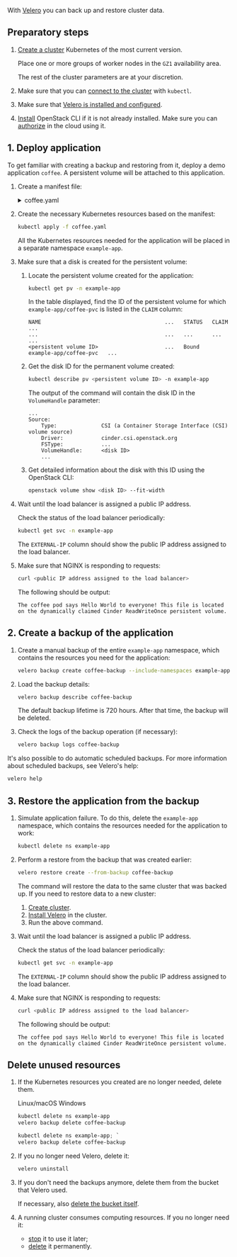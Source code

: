 With [Velero](https://velero.io/docs/main/) you can back up and restore cluster data.

## Preparatory steps

1. [Create a cluster](../../service-management/create-cluster) Kubernetes of the most current version.

   Place one or more groups of worker nodes in the `GZ1` availability area.

   The rest of the cluster parameters are at your discretion.

1. Make sure that you can [connect to the cluster](../../connect/kubectl) with `kubectl`.
1. Make sure that [Velero is installed and configured](../../install-tools/velero).
1. [Install](/en/tools-for-using-services/cli/openstack-cli) OpenStack CLI if it is not already installed. Make sure you can [authorize](/en/tools-for-using-services/cli/openstack-cli) in the cloud using it.

## 1. Deploy application

To get familiar with creating a backup and restoring from it, deploy a demo application `coffee`. A persistent volume will be attached to this application.

1. Create a manifest file:

   <details>
   <summary markdown="span">coffee.yaml</summary>

   ```yaml
   apiVersion: v1
   kind: Namespace
   metadata:
     name: example-app

   ---
   apiVersion: v1
   kind: PersistentVolumeClaim
   metadata:
     name: coffee-pvc
     namespace: example-app
   spec:
     accessModes:
       - ReadWriteOnce
     resources:
       requests:
         storage: 1Gi
     storageClassName: "csi-ceph-hdd-gz1"

   ---
   apiVersion: apps/v1
   kind: Deployment
   metadata:
     name: coffee
     namespace: example-app
   spec:
     replicas: 1
     selector:
       matchLabels:
         app: coffee
     template:
       metadata:
         labels:
           app: coffee
       spec:
         volumes:
           - name: coffee-volume
             persistentVolumeClaim:
               claimName: coffee-pvc
         initContainers:
           - name: write-html-for-nginx
             image: busybox
             volumeMounts:
               - name: coffee-volume
                 mountPath: /usr/share/nginx/html
             command: ["/bin/sh", "-c"]
             args:
               [
                 'echo "The coffee pod says Hello World to everyone! This file is located on the dynamically claimed Cinder ReadWriteOnce persistent volume." > /usr/share/nginx/html/index.html',
               ]
         containers:
           - name: coffee
             image: nginxdemos/nginx-hello
             volumeMounts:
               - name: coffee-volume
                 mountPath: /usr/share/nginx/html
             ports:
               - containerPort: 8080

   ---
   apiVersion: v1
   kind: Service
   metadata:
     name: coffee-svc
     namespace: example-app
   spec:
     type: LoadBalancer
     ports:
       - port: 80
         targetPort: 8080
         protocol: TCP
         name: http
     selector:
       app: coffee
   ```

   </details>

1. Create the necessary Kubernetes resources based on the manifest:

   ```bash
   kubectl apply -f coffee.yaml
   ```

   All the Kubernetes resources needed for the application will be placed in a separate namespace `example-app`.

1. Make sure that a disk is created for the persistent volume:

   1. Locate the persistent volume created for the application:

      ```bash
      kubectl get pv -n example-app
      ```

       In the table displayed, find the ID of the persistent volume for which `example-app/coffee-pvc` is listed in the `CLAIM` column:

      ```text
      NAME                                       ...   STATUS   CLAIM                    ...
      ...                                        ...   ...      ...                      ...
      <persistent volume ID>                     ...   Bound    example-app/coffee-pvc   ...
      ```

   1. Get the disk ID for the permanent volume created:

      ```bash
      kubectl describe pv <persistent volume ID> -n example-app
      ```

      The output of the command will contain the disk ID in the ``VolumeHandle`` parameter:

      ```text
      ...
      Source:
          Type:              CSI (a Container Storage Interface (CSI) volume source)
          Driver:            cinder.csi.openstack.org
          FSType:            ...
          VolumeHandle:      <disk ID>
          ...
      ```

   1. Get detailed information about the disk with this ID using the OpenStack CLI:

      ```bash
      openstack volume show <disk ID> --fit-width
      ```

1. Wait until the load balancer is assigned a public IP address.

    Check the status of the load balancer periodically:

   ```bash
   kubectl get svc -n example-app
   ```

   The `EXTERNAL-IP` column should show the public IP address assigned to the load balancer.

1. Make sure that NGINX is responding to requests:

   ```bash
   curl <public IP address assigned to the load balancer>
   ```

   The following should be output:

   ```text
   The coffee pod says Hello World to everyone! This file is located on the dynamically claimed Cinder ReadWriteOnce persistent volume.
   ```

## 2. Create a backup of the application

1. Create a manual backup of the entire `example-app` namespace, which contains the resources you need for the application:

   ```bash
   velero backup create coffee-backup --include-namespaces example-app
   ```

1. Load the backup details:

   ```bash
   velero backup describe coffee-backup
   ```

   <warn>

   The default backup lifetime is 720 hours. After that time, the backup will be deleted.

   </warn>

1. Check the logs of the backup operation (if necessary):

   ```bash
   velero backup logs coffee-backup
   ```

It's also possible to do automatic scheduled backups. For more information about scheduled backups, see Velero's help:

```bash
velero help
```

## 3. Restore the application from the backup

1. Simulate application failure. To do this, delete the `example-app` namespace, which contains the resources needed for the application to work:

   ```bash
   kubectl delete ns example-app
   ```

1. Perform a restore from the backup that was created earlier:

   ```bash
   velero restore create --from-backup coffee-backup
   ```

   The command will restore the data to the same cluster that was backed up. If you need to restore data to a new cluster:

   1. [Create cluster](../../service-management/create-cluster).
   1. [Install Velero](../../install-tools/velero) in the cluster.
   1. Run the above command.

1. Wait until the load balancer is assigned a public IP address.

   Check the status of the load balancer periodically:

   ```bash
   kubectl get svc -n example-app
   ```

   The `EXTERNAL-IP` column should show the public IP address assigned to the load balancer.

1. Make sure that NGINX is responding to requests:

   ```bash
   curl <public IP address assigned to the load balancer>
   ```

   The following should be output:

   ```text
   The coffee pod says Hello World to everyone! This file is located on the dynamically claimed Cinder ReadWriteOnce persistent volume.
   ```

## Delete unused resources

1. If the Kubernetes resources you created are no longer needed, delete them.

   <tabs>
   <tablist>
   <tab>Linux/macOS</tab>
   <tab>Windows</tab>
   </tablist>
   <tabpanel>

   ```bash
   kubectl delete ns example-app
   velero backup delete coffee-backup

   ```

   </tabpanel>
   <tabpanel>

   ```powershell
   kubectl delete ns example-app; `
   velero backup delete coffee-backup
   ```

   </tabpanel>
   </tabs>

1. If you no longer need Velero, delete it:

   ```bash
   velero uninstall
   ```

1. If you don't need the backups anymore, delete them from the bucket that Velero used.

   If necessary, also [delete the bucket itself](/en/storage/s3/service-management/buckets/bucket#removing_a_bucket).

1. A running cluster consumes computing resources. If you no longer need it:

   - [stop](../../service-management/manage-cluster#start_or_stop_cluster) it to use it later;
   - [delete](../../service-management/manage-cluster#delete_cluster) it permanently.
